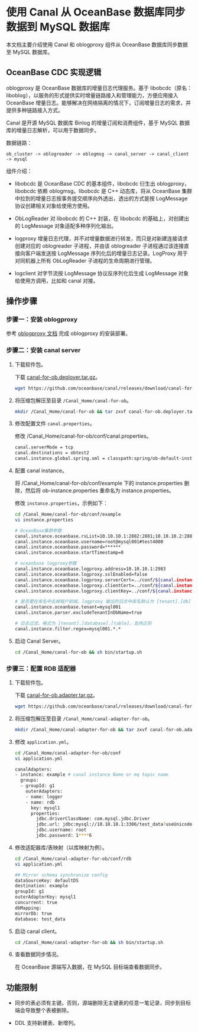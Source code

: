 # 使用 Canal 从 OceanBase 数据库同步数据到 MySQL 数据库

本文档主要介绍使用 Canal 和 oblogproxy 组件从 OceanBase 数据库同步数据至 MySQL 数据库。

## OceanBase CDC 实现逻辑

oblogproxy 是 OceanBase 数据库的增量日志代理服务。基于 libobcdc（原名：liboblog），以服务的形式提供实时增量链路接入和管理能力，方便应用接入 OceanBase 增量日志。能够解决在网络隔离的情况下，订阅增量日志的需求，并提供多种链路接入方式。

Canal 是开源 MySQL 数据库 Binlog 的增量订阅和消费组件，基于 MySQL 数据库的增量日志解析，可以用于数据同步。

数据链路：

```shell
ob_cluster -> oblogreader -> oblogmsg -> canal_server -> canal_client -> mysql
```

组件介绍：

* libobcdc 是 OceanBase CDC 的基本组件，libobcdc 衍生出 oblogproxy，libobcdc 依赖 oblogmsg。libobcdc 是 C++ 动态库，将从 OceanBase 集群中拉到的增量日志按事务提交顺序向外透出，透出的方式是按 LogMessage 协议创建相关对象给使用方使用。

* ObLogReader 对 libobcdc 的 C++ 封装，在 libobcdc 的基础上，对创建出的 LogMessage 对象适配多种序列化输出。

* logproxy 增量日志代理，并不对增量数据进行转发，而只是对新建连接请求创建对应的 oblogreader 子进程，并由该 oblogreader 子进程通过该连接直接向客户端发送按 LogMessage 序列化后的增量日志记录。LogProxy 用于对同机器上所有 ObLogReader 子进程的生命周期进行管理。

* logclient 对字节流按 LogMessage 协议反序列化后生成 LogMessage 对象给使用方调用，比如和 canal 对接。

## 操作步骤

### 步骤一：安装 oblogproxy

参考 [oblogproxy 文档](https://www.oceanbase.com/docs/enterprise-oms-doc-cn-0000000001042126) 完成 oblogproxy 的安装部署。

### 步骤二：安装 canal server

1. 下载软件包。

    下载 [canal-for-ob.deployer.tar.gz](https://github.com/oceanbase/canal/releases/download/canal-for-ob-1.1.6-alpha/canal-for-ob.deployer.tar.gz)。

    ```bash
    wget https://github.com/oceanbase/canal/releases/download/canal-for-ob-1.1.6-alpha/canal-for-ob.deployer.tar.gz
    ```

2. 将压缩包解压至目录 `/Canal_Home/canal-for-ob`。

    ```bash
    mkdir /Canal_Home/canal-for-ob && tar zxvf canal-for-ob.deployer.tar.gz  -C /Canal_Home/canal-for-ob
    ```

3. 修改配置文件 `canal.properties`。

    修改 /Canal_Home/canal-for-ob/conf/canal.properties。

    ```bash
    canal.serverMode = tcp
    canal.destinations = obtest2
    canal.instance.global.spring.xml = classpath:spring/ob-default-instance.xml
    ```

4. 配置 canal instance。

    将 /Canal_Home/canal-for-ob/conf/example 下的 instance.properties 删除，然后将 ob-instance.properties 重命名为 instance.properties。

    修改 `instance.properties`，示例如下：

    ```bash
    cd /Canal_Home/canal-for-ob/conf/example
    vi instance.properties

    # OceanBase集群参数
    canal.instance.oceanbase.rsList=10.10.10.1:2882:2881;10.10.10.2:2882:2881;10.10.10.3:2882:2881
    canal.instance.oceanbase.username=root@mysql001#test4000
    canal.instance.oceanbase.password=******
    canal.instance.oceanbase.startTimestamp=0

    # oceanbase logproxy参数
    canal.instance.oceanbase.logproxy.address=10.10.10.1:2983
    canal.instance.oceanbase.logproxy.sslEnabled=false
    canal.instance.oceanbase.logproxy.serverCert=../conf/${canal.instance.destination:}/ca.crt
    canal.instance.oceanbase.logproxy.clientCert=../conf/${canal.instance.destination:}/client.crt
    canal.instance.oceanbase.logproxy.clientKey=../conf/${canal.instance.destination:}/client.key

    # 是否要在库名中去掉租户前缀。logproxy 输出的日志中库名默认为 [tenant].[db]
    canal.instance.oceanbase.tenant=mysql001
    canal.instance.parser.excludeTenantInDbName=true

    # 日志过滤。格式为 [tenant].[database].[table]，支持正则
    canal.instance.filter.regex=mysql001.*.*
    ```

5. 启动 Canal Server。

    ```bash
    cd /Canal_Home/canal-for-ob && sh bin/startup.sh
    ```

### 步骤三：配置 RDB 适配器

1. 下载软件包。

    下载 [canal-for-ob.adapter.tar.gz](https://github.com/oceanbase/canal/releases/download/canal-for-ob-1.1.6-alpha/canal-for-ob.adapter.tar.gz)。

    ```bash
    wget https://github.com/oceanbase/canal/releases/download/canal-for-ob-1.1.6-alpha/canal-for-ob.adapter.tar.gz
    ```

2. 将压缩包解压至目录 `/Canal_Home/canal-adapter-for-ob`。

    ```bash
    mkdir /Canal_Home/canal-adapter-for-ob && tar zxvf canal-for-ob.adapter.tar.gz -C /Canal_Home/canal-adapter-for-ob
    ```

3. 修改 `application.yml`。

    ```bash
    cd /Canal_Home/canal-adapter-for-ob/conf
    vi application.yml

    canalAdapters:
    - instance: example # canal instance Name or mq topic name
      groups:
      - groupId: g1
        outerAdapters:
        - name: logger
        - name: rdb
          key: mysql1
          properties:
            jdbc.driverClassName: com.mysql.jdbc.Driver
            jdbc.url: jdbc:mysql://10.10.10.1:3306/test_data?useUnicode=false
            jdbc.username: root
            jdbc.password: 1****6
    ```

4. 修改适配器库/表映射（以库映射为例）。

    ```bash
    cd /Canal_Home/canal-adapter-for-ob/conf/rdb
    vi application.yml

    ## Mirror schema synchronize config
    dataSourceKey: defaultDS
    destination: example
    groupId: g1
    outerAdapterKey: mysql1
    concurrent: true
    dbMapping:
    mirrorDb: true
    database: test_data
    ```

5. 启动 canal client。

    ```bash
    cd /Canal_Home/canal-adapter-for-ob && sh bin/startup.sh
    ```

6. 查看数据同步情况。

    在 OceanBase 源端写入数据，在 MySQL 目标端查看数据同步。

## 功能限制

* 同步的表必须有主键。否则，源端删除无主键表的任意一笔记录，同步到目标端会导致整个表被删除。

* DDL 支持新建表、新增列。
